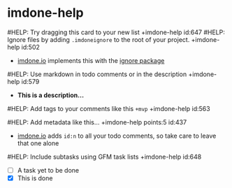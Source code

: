 imdone-help
====
#HELP: Try dragging this card to your new list +imdone-help id:647
#HELP: Ignore files by adding `.imdoneignore` to the root of your project. +imdone-help id:502
- [imdone.io](https://imdone.io) implements this with the [ignore package](https://www.npmjs.com/package/ignore)

#HELP: Use markdown in todo comments or in the description +imdone-help id:579
- **This is a description...**

#HELP: Add tags to your comments like this `+mvp` +imdone-help id:563

#HELP: Add metadata like this... +imdone-help points:5 id:437
- [imdone.io](https://imdone.io) adds `id:n` to all your todo comments, so take care to leave that one alone

#HELP: Include subtasks using GFM task lists +imdone-help id:648
- [ ] A task yet to be done
- [x] This is done
